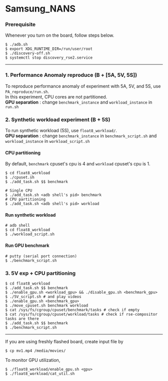 # Samsung_NANS
### Prerequisite
Whenever you turn on the board, follow steps below.
```
$ ./adb.sh
$ export XDG_RUNTIME_DIR=/run/user/root 
$ ./discovery-off.sh
$ systemctl stop discovery_rse2.service
```
---
### 1. Performance Anomaly reproduce (B + [5A, 5V, 5S])
To reproduce performance anomaly of experiment with 5A, 5V, and 5S, use `PA_reproduce/run.sh`.  
In this experiment, CPU cores are not partitioned.  
**GPU separation** : change `benchmark_instance` and `workload_instance` in `run.sh`

### 2. Synthetic workload experiment (B + 5S)
To run synthetic workload (5S), use `float8_workload/`.  
**GPU separation** : change `benchmark_instance` in `benchmark_script.sh` and `workload_instance` in `workload_script.sh`

#### CPU partitioning 
By default, `benchmark` cpuset's cpu is 4 and `workload` cpuset's cpu is 1.  
```
$ cd float8_workload
$ ./cpuset.sh
$ ./add_task.sh $$ benchmark

# Single CPU
$ ./add_task.sh <adb shell's pid> benchmark
# CPU partitioning
$ ./add_task.sh <adb shell's pid> workload
```
#### Run synthetic workload
```
# adb shell
$ cd float8_workload
$ ./workload_script.sh
```
#### Run GPU benchmark
```
# putty (serial port connection)
$ ./benchmark_script.sh
```
### 3. 5V exp + CPU partitioning
```
$ cd float8_workload
$ ./add_task.sh $$ benchmark
$ ./enable_gpu.sh <workload_gpu> && ./disable_gpu.sh <benchmark_gpu> 
$ ./5V_script.sh # and play videos
$ ./enable_gpu.sh <benchmark_gpu>
$ ./move_cpuset.sh benchmark workload
$ cat /sys/fs/cgroup/cpuset/benchmark/tasks # check if empty
$ cat /sys/fs/cgroup/cpuset/workload/tasks # check if rse-compositor tasks are there
$ ./add_task.sh $$ benchmark
$ ./benchmark_script.sh
```
---
If you are using freshly flashed board, create input file by
```
$ cp mv1.mp4 /media/movies/
```
To monitor GPU utilization, 
```
$ ./float8_workload/enable_gpu.sh <gpu>
$ ./float8_workload/cat_util.sh
```
